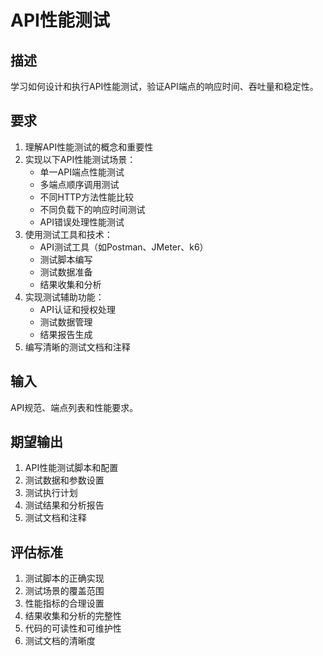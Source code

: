 # API性能测试

## 描述
学习如何设计和执行API性能测试，验证API端点的响应时间、吞吐量和稳定性。

## 要求
1. 理解API性能测试的概念和重要性
2. 实现以下API性能测试场景：
   - 单一API端点性能测试
   - 多端点顺序调用测试
   - 不同HTTP方法性能比较
   - 不同负载下的响应时间测试
   - API错误处理性能测试
3. 使用测试工具和技术：
   - API测试工具（如Postman、JMeter、k6）
   - 测试脚本编写
   - 测试数据准备
   - 结果收集和分析
4. 实现测试辅助功能：
   - API认证和授权处理
   - 测试数据管理
   - 结果报告生成
5. 编写清晰的测试文档和注释

## 输入
API规范、端点列表和性能要求。

## 期望输出
1. API性能测试脚本和配置
2. 测试数据和参数设置
3. 测试执行计划
4. 测试结果和分析报告
5. 测试文档和注释

## 评估标准
1. 测试脚本的正确实现
2. 测试场景的覆盖范围
3. 性能指标的合理设置
4. 结果收集和分析的完整性
5. 代码的可读性和可维护性
6. 测试文档的清晰度